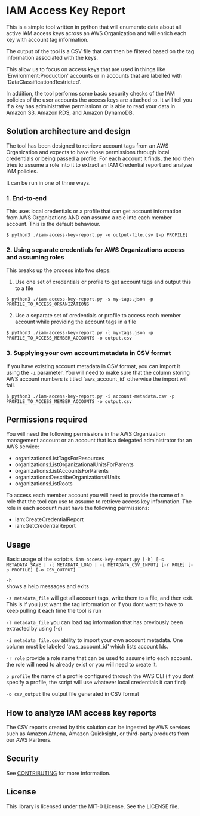 # IAM Access Key Report
This is a simple tool written in python that will enumerate data about all active IAM access keys across an AWS Organization and will enrich each key with account tag information.

The output of the tool is a CSV file that can then be filtered based on the tag information associated with the keys.

This allow us to focus on access keys that are used in things like 'Environment:Production' accounts or in accounts that are labelled with 'DataClassification:Restricted'.

In addition, the tool performs some basic security checks of the IAM policies of the user accounts the access keys are attached to. It will tell you if a key has administrative permissions or 
is able to read your data in Amazon S3, Amazon RDS, and Amazon DynamoDB.

## Solution architecture and design
The tool has been designed to retrieve account tags from an AWS Organization and expects to have those permissions through local credentials or being passed a profile.
For each account it finds, the tool then tries to assume a role into it to extract an IAM Credential report and analyse IAM policies.

It can be run in one of three ways.

### 1. End-to-end
This uses local credentials or a profile that can get account information from AWS Organizations AND can assume a role into each member account. This is the default behaviour.
```
$ python3 ./iam-access-key-report.py -o output-file.csv [-p PROFILE]
```

### 2. Using separate credentials for AWS Organizations access and assuming roles
This breaks up the process into two steps:
1. Use one set of credentials or profile to get account tags and output this to a file
```
$ python3 ./iam-access-key-report.py -s my-tags.json -p PROFILE_TO_ACCESS_ORGANIZATIONS
```
2. Use a separate set of credentials or profile to access each member account while providing the account tags in a file
```
$ python3 ./iam-access-key-report.py -l my-tags.json -p PROFILE_TO_ACCESS_MEMBER_ACCOUNTS -o output.csv
```

### 3. Supplying your own account metadata in CSV format
If you have existing account metadata in CSV format, you can import it using the `-i` parameter. You will need to make sure that the column storing AWS account numbers is titled 'aws_account_id' otherwise the import will fail.
```
$ python3 ./iam-access-key-report.py -i account-metadata.csv -p PROFILE_TO_ACCESS_MEMBER_ACCOUNTS -o output.csv
```

## Permissions required
You will need the following permissions in the AWS Organization management account or an account that is a delegated administrator for an AWS service:
- organizations:ListTagsForResources
- organizations:ListOrganizationalUnitsForParents
- organizations:ListAccountsForParents
- organizations:DescribeOrganizationalUnits
- organizations:ListRoots

To access each member account you will need to provide the name of a role that the tool can use to assume to retrieve access key information.
The role in each account must have the following permissions:
- iam:CreateCredentialReport
- iam:GetCredentialReport

## Usage
Basic usage of the script:
`$ iam-access-key-report.py [-h] [-s METADATA_SAVE | -l METADATA_LOAD | -i METADATA_CSV_INPUT] [-r ROLE] [-p PROFILE] [-o CSV_OUTPUT]`

`-h`  
shows a help messages and exits

`-s metadata_file`
will get all account tags, write them to a file, and then exit. This is if you just want the tag information or if you dont want to have to keep pulling it each time the tool is run

`-l metadata_file`
you can load tag information that has previously been extracted by using (-s)

`-i metadata_file.csv`
ability to import your own account metadata. One column must be labeled 'aws_account_id' which lists account Ids.

`-r role`
provide a role name that can be used to assume into each account. the role will need to already exist or you will need to create it.

`p profile`
the name of a profile configured through the AWS CLI (if you dont specify a profile, the script will use whatever local credentials it can find)

`-o csv_output`
the output file generated in CSV format

## How to analyze IAM access key reports

The CSV reports created by this solution can be ingested by AWS services such as Amazon Athena, Amazon Quicksight, or third-party products from our AWS Partners.

## Security

See [CONTRIBUTING](CONTRIBUTING.md#security-issue-notifications) for more information.

## License

This library is licensed under the MIT-0 License. See the LICENSE file.

